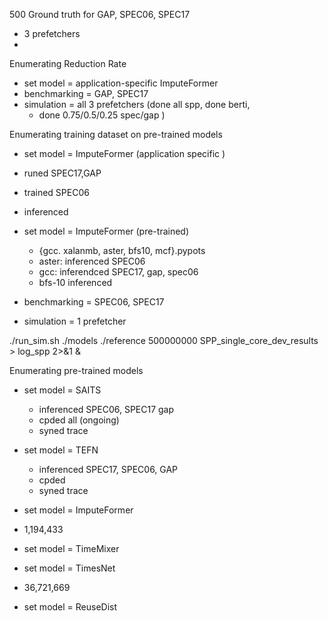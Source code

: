 500 Ground truth for GAP, SPEC06, SPEC17
- 3 prefetchers
-
Enumerating Reduction Rate
- set model = application-specific ImputeFormer
- benchmarking = GAP, SPEC17
- simulation = all 3 prefetchers (done all spp, done berti,
	- done 0.75/0.5/0.25 spec/gap )

Enumerating training dataset on pre-trained models
- set model = ImputeFormer (application specific	)
- runed SPEC17,GAP
- trained SPEC06
- inferenced

- set model = ImputeFormer (pre-trained)
	- {gcc. xalanmb, aster, bfs10, mcf}.pypots	
	- aster: inferenced  SPEC06
	- gcc: inferendced SPEC17, gap, spec06
	- bfs-10 inferenced
- benchmarking = SPEC06, SPEC17
- simulation = 1 prefetcher

./run_sim.sh ./models ./reference 500000000 SPP_single_core_dev_results > log_spp 2>&1 &

Enumerating pre-trained models
- set model = SAITS
	- inferenced SPEC06, SPEC17 gap
	- cpded all (ongoing)
	- syned trace

- set model = TEFN
	- inferenced SPEC17, SPEC06, GAP
	- cpded
	- syned trace
	
- set model = ImputeFormer 
- 1,194,433
- set model = TimeMixer
- set model = TimesNet
- 36,721,669
- set model = ReuseDist
<!--stackedit_data:
eyJoaXN0b3J5IjpbMTk2OTQyODQ4LDEwNDY0MDk4OTQsLTE0Nj
YyNTIyNDEsLTEzNDcyMzQzMDksLTIwNDA5MzU3NjMsMjExNTIx
MDg0OCwxNjk2NzM2OTY4LC05MTU4NTgwMzEsLTUwNzY4Nzg2NC
wtMTYyNjQ0Mjk1NCwtODQwNjQ3MDI3LDE4OTQyMDA1MjEsMTY0
MTAyNjIzMiwxNzE1NzU5NDA5LDE5NjMzMDk4NjksLTgyODMxMT
UxMyw0NTg2MDU1MzMsNjc0NTk5Mzk2LDIzNTIxMDM4MSwtNTg4
MjMxMzYyXX0=
-->